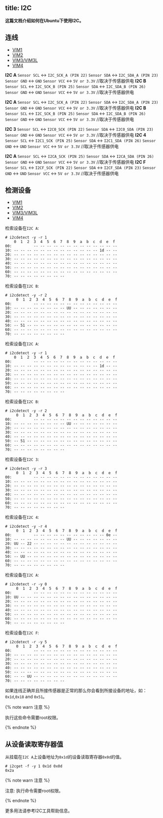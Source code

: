 title: I2C
---

**这篇文档介绍如何在Ubuntu下使用I2C。**

## 连线

<ul class="nav nav-tabs" id="myTab" role="tablist">
  <li class="nav-item" role="presentation">
    <a class="nav-link active" id="vim1-tab" data-toggle="tab" href="#vim1-pins" role="tab" aria-controls="vim1" aria-selected="true">VIM1</a>
  </li>
  <li class="nav-item" role="presentation">
    <a class="nav-link" id="vim2-tab" data-toggle="tab" href="#vim2-pins" role="tab" aria-controls="vim2" aria-selected="false">VIM2</a>
  </li>
  <li class="nav-item" role="presentation">
    <a class="nav-link" id="vim3-tab" data-toggle="tab" href="#vim3-pins" role="tab" aria-controls="vim3" aria-selected="false">VIM3/VIM3L</a>
  </li>
  <li class="nav-item" role="presentation">
    <a class="nav-link" id="vim4-tab" data-toggle="tab" href="#vim4-pins" role="tab" aria-controls="vim4" aria-selected="false">VIM4</a>
  </li>
</ul>
<div class="tab-content" id="myTabContent">
<div class="tab-pane fade show active" id="vim1-pins" role="tabpanel" aria-labelledby="vim1-tab">

**I2C A**
`Sensor SCL` <-> `I2C_SCK_A (PIN 22)`
`Sensor SDA` <-> `I2C_SDA_A (PIN 23)`
`Sensor GND` <-> `GND`
`Sensor VCC` <-> `5V or 3.3V` //取决于传感器供电
**I2C B**
`Sensor SCL` <-> `I2C_SCK_B (PIN 25)`
`Sensor SDA` <-> `I2C_SDA_B (PIN 26)`
`Sensor GND` <-> `GND`
`Sensor VCC` <-> `5V or 3.3V` //取决于传感器供电
</div>
<div class="tab-pane fade" id="vim2-pins" role="tabpanel" aria-labelledby="vim2-tab">

**I2C A**
`Sensor SCL` <-> `I2C_SCK_A (PIN 22)`
`Sensor SDA` <-> `I2C_SDA_A (PIN 23)`
`Sensor GND` <-> `GND`
`Sensor VCC` <-> `5V or 3.3V` //取决于传感器供电
**I2C B**
`Sensor SCL` <-> `I2C_SCK_B (PIN 25)`
`Sensor SDA` <-> `I2C_SDA_B (PIN 26)`
`Sensor GND` <-> `GND`
`Sensor VCC` <-> `5V or 3.3V` //取决于传感器供电
</div>
<div class="tab-pane fade" id="vim3-pins" role="tabpanel" aria-labelledby="vim3-tab">

**I2C 3**
`Sensor SCL` <-> `I2C0_SCK (PIN 22)`
`Sensor SDA` <-> `I2C0_SDA (PIN 23)`
`Sensor GND` <-> `GND`
`Sensor VCC` <-> `5V or 3.3V` //取决于传感器供电
**I2C 4**
`Sensor SCL` <-> `I2C1_SCK (PIN 25)`
`Sensor SDA` <-> `I2C1_SDA (PIN 26)`
`Sensor GND` <-> `GND`
`Sensor VCC` <-> `5V or 3.3V` //取决于传感器供电
</div>
<div class="tab-pane fade" id="vim4-pins" role="tabpanel" aria-labelledby="vim4-tab">

**I2C A**
`Sensor SCL` <-> `I2CA_SCK (PIN 25)`
`Sensor SDA` <-> `I2CA_SDA (PIN 26)`
`Sensor GND` <-> `GND`
`Sensor VCC` <-> `5V or 3.3V` //取决于传感器供电
**I2C F**
`Sensor SCL` <-> `I2CF_SCK (PIN 22)`
`Sensor SDA` <-> `I2CF_SDA (PIN 23)`
`Sensor GND` <-> `GND`
`Sensor VCC` <-> `5V or 3.3V` //取决于传感器供电

</div>
</div>

## 检测设备

<ul class="nav nav-tabs" id="myTab" role="tablist">
  <li class="nav-item" role="presentation">
    <a class="nav-link active" id="home-tab" data-toggle="tab" href="#vim1" role="tab" aria-controls="vim1" aria-selected="true">VIM1</a>
  </li>
  <li class="nav-item" role="presentation">
    <a class="nav-link" id="profile-tab" data-toggle="tab" href="#vim2" role="tab" aria-controls="vim2" aria-selected="false">VIM2</a>
  </li>
  <li class="nav-item" role="presentation">
    <a class="nav-link" id="contact-tab" data-toggle="tab" href="#vim3" role="tab" aria-controls="vim3" aria-selected="false">VIM3/VIM3L</a>
  </li>
  <li class="nav-item" role="presentation">
    <a class="nav-link" id="contact-tab" data-toggle="tab" href="#vim4" role="tab" aria-controls="vim4" aria-selected="false">VIM4</a>
  </li>
</ul>
<div class="tab-content" id="myTabContent">
<div class="tab-pane fade show active" id="vim1" role="tabpanel" aria-labelledby="vim1-tab">

检索设备在`I2C A`:

```shell
# i2cdetect -y -r 1
    0  1  2  3  4  5  6  7  8  9  a  b  c  d  e  f
00:          -- -- -- -- -- -- -- -- -- -- -- -- --
10: -- -- -- -- -- -- -- -- -- -- -- -- -- 1d -- --
20: -- -- -- -- -- -- -- -- -- -- -- -- -- -- -- --
30: -- -- -- -- -- -- -- -- -- -- -- -- -- -- -- --
40: -- -- -- -- -- -- -- -- -- -- -- -- -- -- -- --
50: -- -- -- -- -- -- -- -- -- -- -- -- -- -- -- --
60: -- -- -- -- -- -- -- -- -- -- -- -- -- -- -- --
70: -- -- -- -- -- -- -- --
```
检索设备在`I2C B`:

```shell
# i2cdetect -y -r 2
     0  1  2  3  4  5  6  7  8  9  a  b  c  d  e  f
00:          -- -- -- -- -- -- -- -- -- -- -- -- --
10: -- -- -- -- -- -- -- -- UU -- -- -- -- -- -- --
20: -- -- -- -- -- -- -- -- -- -- -- -- -- -- -- --
30: -- -- -- -- -- -- -- -- -- -- -- -- -- -- -- --
40: -- -- -- -- -- -- -- -- -- -- -- -- -- -- -- --
50: -- 51 -- -- -- -- -- -- -- -- -- -- -- -- -- --
60: -- -- -- -- -- -- -- -- -- -- -- -- -- -- -- --
70: -- -- -- -- -- -- -- --

```
</div>
<div class="tab-pane fade" id="vim2" role="tabpanel" aria-labelledby="vim2-tab">

检索设备在`I2C A`:

```shell
# i2cdetect -y -r 1
    0  1  2  3  4  5  6  7  8  9  a  b  c  d  e  f
00:          -- -- -- -- -- -- -- -- -- -- -- -- --
10: -- -- -- -- -- -- -- -- -- -- -- -- -- 1d -- --
20: -- -- -- -- -- -- -- -- -- -- -- -- -- -- -- --
30: -- -- -- -- -- -- -- -- -- -- -- -- -- -- -- --
40: -- -- -- -- -- -- -- -- -- -- -- -- -- -- -- --
50: -- -- -- -- -- -- -- -- -- -- -- -- -- -- -- --
60: -- -- -- -- -- -- -- -- -- -- -- -- -- -- -- --
70: -- -- -- -- -- -- -- --
```
检索设备在`I2C B`:

```shell
# i2cdetect -y -r 2
     0  1  2  3  4  5  6  7  8  9  a  b  c  d  e  f
00:          -- -- -- -- -- -- -- -- -- -- -- -- --
10: -- -- -- -- -- -- -- -- UU -- -- -- -- -- -- --
20: -- -- -- -- -- -- -- -- -- -- -- -- -- -- -- --
30: -- -- -- -- -- -- -- -- -- -- -- -- -- -- -- --
40: -- -- -- -- -- -- -- -- -- -- -- -- -- -- -- --
50: -- 51 -- -- -- -- -- -- -- -- -- -- -- -- -- --
60: -- -- -- -- -- -- -- -- -- -- -- -- -- -- -- --
70: -- -- -- -- -- -- -- --

```
</div>
<div class="tab-pane fade" id="vim3" role="tabpanel" aria-labelledby="vim3-tab">

检索设备在`I2C 3`:

```shell
# i2cdetect -y -r 3
     0  1  2  3  4  5  6  7  8  9  a  b  c  d  e  f
00:          -- -- -- -- -- -- -- -- -- -- -- -- --
10: -- -- -- -- -- -- -- -- -- -- -- -- -- -- -- --
20: -- -- -- -- -- -- -- -- -- -- -- -- -- -- -- --
30: -- -- -- -- -- -- -- -- -- -- -- -- -- -- -- --
40: -- -- -- -- -- -- -- -- -- -- -- -- -- -- -- --
50: -- -- -- -- -- -- -- -- -- -- -- -- -- -- -- --
60: -- -- -- -- -- -- -- -- -- -- -- -- -- -- -- --
70: -- -- -- -- -- -- -- --
```
检索设备在`I2C 4`:

```shell
# i2cdetect -y -r 4
     0  1  2  3  4  5  6  7  8  9  a  b  c  d  e  f
00:          -- -- -- -- -- -- -- -- -- -- -- 0e --
10: -- -- -- -- -- -- -- -- UU -- -- -- -- -- -- --
20: UU -- 22 -- -- -- -- -- -- -- -- -- -- -- -- --
30: -- -- -- -- -- -- -- -- -- -- -- -- -- -- -- --
40: -- -- -- -- -- -- -- -- -- -- -- -- -- -- -- --
50: -- UU -- -- -- -- -- -- -- -- -- -- -- -- -- --
60: -- -- -- -- -- -- -- -- -- -- -- -- -- -- -- --
70: -- -- -- -- -- -- -- --
```
</div>
<div class="tab-pane fade" id="vim4" role="tabpanel" aria-labelledby="vim4-tab">

检索设备在`I2C A`:

```shell
# i2cdetect -r -y 0
     0  1  2  3  4  5  6  7  8  9  a  b  c  d  e  f
00:          -- -- -- -- -- -- -- -- -- -- -- -- --
10: UU -- -- -- -- -- -- -- -- -- -- -- -- -- -- --
20: -- -- -- -- -- -- -- -- -- -- -- -- -- -- -- --
30: -- -- -- -- -- -- -- -- -- -- -- -- -- -- -- --
40: -- -- -- -- -- -- -- -- -- -- -- -- -- -- -- --
50: -- -- -- -- -- -- -- -- -- -- -- -- -- -- -- --
60: -- -- -- -- -- -- -- -- -- -- -- -- -- -- -- --
70: -- -- -- -- -- -- -- --
```

检索设备在`I2C F`:

```shell
# i2cdetect -r -y 5
     0  1  2  3  4  5  6  7  8  9  a  b  c  d  e  f
00:          -- -- -- -- -- -- -- -- -- -- -- -- --
10: -- -- -- -- -- -- -- -- -- -- -- -- -- -- -- --
20: -- -- -- -- -- -- -- -- -- -- -- -- -- -- -- --
30: -- -- -- -- -- -- -- -- -- -- -- -- -- -- -- --
40: -- -- -- -- -- -- -- -- -- -- -- -- -- -- -- --
50: -- -- -- -- -- -- -- -- -- -- -- -- -- -- -- --
60: -- -- UU -- -- -- -- -- -- -- -- -- -- -- -- --
70: -- -- -- -- -- -- -- --
```

</div>
</div>

如果连线正确并且所接传感器是正常的那么你会看到所接设备的地址，如：`0x1d`,`0x18` and `0x51`。

{% note warn 注意 %}
	
执行这些命令需要root权限。

{% endnote %}

## 从设备读取寄存器值

从挂载在`I2C A`上设备地址为`0x1d`的设备读取寄存器`0x0d`的值。

```shell
# i2cget -f -y 1 0x1d 0x0d
0x2a
```

{% note warn 注意 %}

注意: 执行命令需要root权限。

{% endnote %}

更多用法请参考I2C工具帮助信息。
